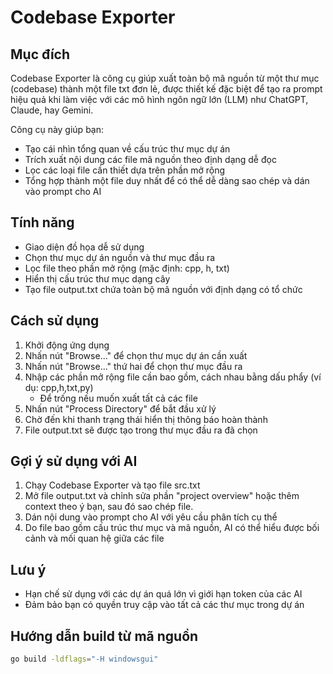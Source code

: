 # Codebase Exporter

## Mục đích

Codebase Exporter là công cụ giúp xuất toàn bộ mã nguồn từ một thư mục (codebase) thành một file txt đơn lẻ, được thiết kế đặc biệt để tạo ra prompt hiệu quả khi làm việc với các mô hình ngôn ngữ lớn (LLM) như ChatGPT, Claude, hay Gemini.

Công cụ này giúp bạn:

- Tạo cái nhìn tổng quan về cấu trúc thư mục dự án
- Trích xuất nội dung các file mã nguồn theo định dạng dễ đọc
- Lọc các loại file cần thiết dựa trên phần mở rộng
- Tổng hợp thành một file duy nhất để có thể dễ dàng sao chép và dán vào prompt cho AI

## Tính năng

- Giao diện đồ họa dễ sử dụng
- Chọn thư mục dự án nguồn và thư mục đầu ra
- Lọc file theo phần mở rộng (mặc định: cpp, h, txt)
- Hiển thị cấu trúc thư mục dạng cây
- Tạo file output.txt chứa toàn bộ mã nguồn với định dạng có tổ chức

## Cách sử dụng

1. Khởi động ứng dụng
2. Nhấn nút "Browse..." để chọn thư mục dự án cần xuất
3. Nhấn nút "Browse..." thứ hai để chọn thư mục đầu ra
4. Nhập các phần mở rộng file cần bao gồm, cách nhau bằng dấu phẩy (ví dụ: cpp,h,txt,py)
   - Để trống nếu muốn xuất tất cả các file
5. Nhấn nút "Process Directory" để bắt đầu xử lý
6. Chờ đến khi thanh trạng thái hiển thị thông báo hoàn thành
7. File output.txt sẽ được tạo trong thư mục đầu ra đã chọn

## Gợi ý sử dụng với AI

1. Chạy Codebase Exporter và tạo file src.txt
2. Mở file output.txt và chỉnh sửa phần "project overview" hoặc thêm context theo ý bạn, sau đó sao chép file.
3. Dán nội dung vào prompt cho AI với yêu cầu phân tích cụ thể
4. Do file bao gồm cấu trúc thư mục và mã nguồn, AI có thể hiểu được bối cảnh và mối quan hệ giữa các file

## Lưu ý

- Hạn chế sử dụng với các dự án quá lớn vì giới hạn token của các AI
- Đảm bảo bạn có quyền truy cập vào tất cả các thư mục trong dự án

## Hướng dẫn build từ mã nguồn

```bash
go build -ldflags="-H windowsgui"
```
